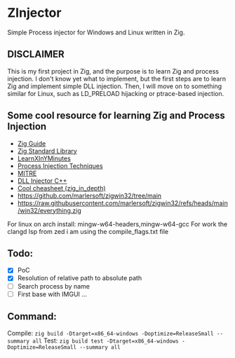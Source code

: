 # ZInjector

Simple Process injector for Windows and Linux written in Zig.

## DISCLAIMER

This is my first project in Zig, and the purpose is to learn Zig and process injection.
I don't know yet what to implement, but the first steps are to learn Zig and implement simple DLL injection. Then, I will move on to something similar for Linux, such as LD_PRELOAD hijacking or ptrace-based injection.

## Some cool resource for learning Zig and Process Injection

- [Zig Guide](https://zig.guide/)
- [Zig Standard Library](https://ziglang.org/documentation/master/std/)
- [LearnXInYMinutes](https://learnxinyminutes.com/zig/)
- [Process Injection Techniques](https://www.ired.team/offensive-security/code-injection-process-injection)
- [MITRE](https://attack.mitre.org/techniques/T1055/)
- [DLL Injector C++](https://github.com/leetCipher/Malware.development/tree/main/dll-injector)
- [Cool cheasheet (zig_in_depth)](https://codeberg.org/dude_the_builder/zig_in_depth)
- https://github.com/marlersoft/zigwin32/tree/main
- https://raw.githubusercontent.com/marlersoft/zigwin32/refs/heads/main/win32/everything.zig

For linux on arch install: mingw-w64-headers,mingw-w64-gcc
For work the clangd lsp from zed i am using the compile_flags.txt file

## Todo:

- [x] PoC
- [x] Resolution of relative path to absolute path
- [ ] Search process by name
- [ ] First base with IMGUI
...

## Command:

Compile: `zig build -Dtarget=x86_64-windows -Doptimize=ReleaseSmall --summary all`
Test: `zig build test -Dtarget=x86_64-windows -Doptimize=ReleaseSmall --summary all`
